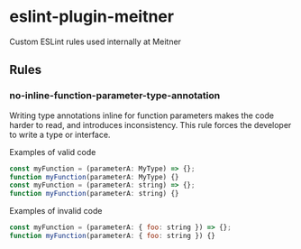 # eslint-plugin-meitner

Custom ESLint rules used internally at Meitner

## Rules

### no-inline-function-parameter-type-annotation

Writing type annotations inline for function parameters makes the code harder to read, and introduces inconsistency. This rule forces the developer to write a type or interface.

Examples of valid code

```js
const myFunction = (parameterA: MyType) => {};
function myFunction(parameterA: MyType) {}
const myFunction = (parameterA: string) => {};
function myFunction(parameterA: string) {}
```

Examples of invalid code

```js
const myFunction = (parameterA: { foo: string }) => {};
function myFunction(parameterA: { foo: string }) {}
```
